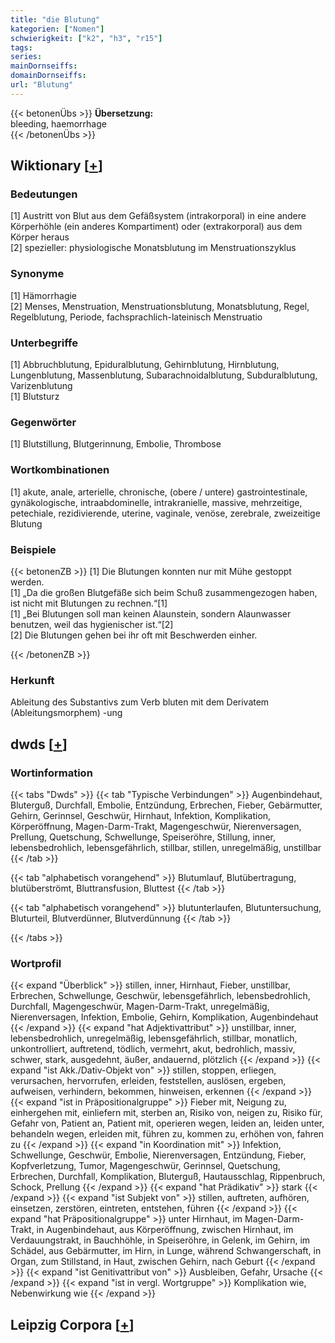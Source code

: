 ```yaml
---
title: "die Blutung"
kategorien: ["Nomen"]
schwierigkeit: ["k2", "h3", "r15"]
tags:
series:
mainDornseiffs:
domainDornseiffs:
url: "Blutung"
---
```


{{< betonenÜbs >}}
**Übersetzung:**  
bleeding, haemorrhage  
{{< /betonenÜbs >}}

## Wiktionary [[+](https://de.wiktionary.org/wiki/Blutung)]

### Bedeutungen
[1] Austritt von Blut aus dem Gefäßsystem (intrakorporal) in eine andere Körperhöhle (ein anderes Kompartiment) oder (extrakorporal) aus dem Körper heraus  
[2] spezieller: physiologische Monatsblutung im Menstruationszyklus  

### Synonyme
[1] Hämorrhagie  
[2] Menses, Menstruation, Menstruationsblutung, Monatsblutung, Regel, Regelblutung, Periode, fachsprachlich-lateinisch Menstruatio  

### Unterbegriffe
[1] Abbruchblutung, Epiduralblutung, Gehirnblutung, Hirnblutung, Lungenblutung, Massenblutung, Subarachnoidalblutung, Subduralblutung, Varizenblutung  
[1] Blutsturz  

### Gegenwörter
[1] Blutstillung, Blutgerinnung, Embolie, Thrombose  

### Wortkombinationen
[1] akute, anale, arterielle, chronische, (obere / untere) gastrointestinale, gynäkologische, intraabdominelle, intrakranielle, massive, mehrzeitige, petechiale, rezidivierende, uterine, vaginale, venöse, zerebrale, zweizeitige Blutung  

### Beispiele
{{< betonenZB >}}
[1] Die Blutungen konnten nur mit Mühe gestoppt werden.  
[1] „Da die großen Blutgefäße sich beim Schuß zusammengezogen haben, ist nicht mit Blutungen zu rechnen.“[1]  
[1] „Bei Blutungen soll man keinen Alaunstein, sondern Alaunwasser benutzen, weil das hygienischer ist.“[2]  
[2] Die Blutungen gehen bei ihr oft mit Beschwerden einher.  

{{< /betonenZB >}}
### Herkunft
Ableitung des Substantivs zum Verb bluten mit dem Derivatem (Ableitungsmorphem) -ung  



## dwds [[+](https://www.dwds.de/wb/Blutung)]

### Wortinformation
{{< tabs "Dwds" >}}
{{< tab "Typische Verbindungen" >}}
Augenbindehaut, Bluterguß, Durchfall, Embolie, Entzündung, Erbrechen, Fieber, Gebärmutter, Gehirn, Gerinnsel, Geschwür, Hirnhaut, Infektion, Komplikation, Körperöffnung, Magen-Darm-Trakt, Magengeschwür, Nierenversagen, Prellung, Quetschung, Schwellunge, Speiseröhre, Stillung, inner, lebensbedrohlich, lebensgefährlich, stillbar, stillen, unregelmäßig, unstillbar
{{< /tab >}}

{{< tab "alphabetisch vorangehend" >}}
Blutumlauf, Blutübertragung, blutüberströmt, Bluttransfusion, Bluttest
{{< /tab >}}

{{< tab "alphabetisch vorangehend" >}}
blutunterlaufen, Blutuntersuchung, Bluturteil, Blutverdünner, Blutverdünnung
{{< /tab >}}

{{< /tabs >}}

### Wortprofil
{{< expand "Überblick" >}} stillen, inner, Hirnhaut, Fieber, unstillbar, Erbrechen, Schwellunge, Geschwür, lebensgefährlich, lebensbedrohlich, Durchfall, Magengeschwür, Magen-Darm-Trakt, unregelmäßig, Nierenversagen, Infektion, Embolie, Gehirn, Komplikation, Augenbindehaut {{< /expand >}}
{{< expand "hat Adjektivattribut" >}} unstillbar, inner, lebensbedrohlich, unregelmäßig, lebensgefährlich, stillbar, monatlich, unkontrolliert, auftretend, tödlich, vermehrt, akut, bedrohlich, massiv, schwer, stark, ausgedehnt, äußer, andauernd, plötzlich {{< /expand >}}
{{< expand "ist Akk./Dativ-Objekt von" >}} stillen, stoppen, erliegen, verursachen, hervorrufen, erleiden, feststellen, auslösen, ergeben, aufweisen, verhindern, bekommen, hinweisen, erkennen {{< /expand >}}
{{< expand "ist in Präpositionalgruppe" >}} Fieber mit, Neigung zu, einhergehen mit, einliefern mit, sterben an, Risiko von, neigen zu, Risiko für, Gefahr von, Patient an, Patient mit, operieren wegen, leiden an, leiden unter, behandeln wegen, erleiden mit, führen zu, kommen zu, erhöhen von, fahren zu {{< /expand >}}
{{< expand "in Koordination mit" >}} Infektion, Schwellunge, Geschwür, Embolie, Nierenversagen, Entzündung, Fieber, Kopfverletzung, Tumor, Magengeschwür, Gerinnsel, Quetschung, Erbrechen, Durchfall, Komplikation, Bluterguß, Hautausschlag, Rippenbruch, Schock, Prellung {{< /expand >}}
{{< expand "hat Prädikativ" >}} stark {{< /expand >}}
{{< expand "ist Subjekt von" >}} stillen, auftreten, aufhören, einsetzen, zerstören, eintreten, entstehen, führen {{< /expand >}}
{{< expand "hat Präpositionalgruppe" >}} unter Hirnhaut, im Magen-Darm-Trakt, in Augenbindehaut, aus Körperöffnung, zwischen Hirnhaut, im Verdauungstrakt, in Bauchhöhle, in Speiseröhre, in Gelenk, im Gehirn, im Schädel, aus Gebärmutter, im Hirn, in Lunge, während Schwangerschaft, in Organ, zum Stillstand, in Haut, zwischen Gehirn, nach Geburt {{< /expand >}}
{{< expand "ist Genitivattribut von" >}} Ausbleiben, Gefahr, Ursache {{< /expand >}}
{{< expand "ist in vergl. Wortgruppe" >}} Komplikation wie, Nebenwirkung wie {{< /expand >}}

## Leipzig Corpora [[+](https://corpora.uni-leipzig.de/en/res?word=Blutung&corpusId=deu_newscrawl-public_2018)]

